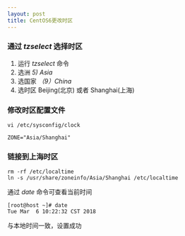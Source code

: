 ```yaml
---
layout: post
title: CentOS6更改时区
---
```

### 通过 *tzselect* 选择时区

1. 运行 *tzselect* 命令
2. 选洲 *5) Asia*
3. 选国家 *（9）China*
4. 选时区 Beijing(北京) 或者 Shanghai(上海)
<!-- more -->
### 修改时区配置文件

    vi /etc/sysconfig/clock

    ZONE="Asia/Shanghai" 

### 链接到上海时区

    rm -rf /etc/localtime
    ln -s /usr/share/zoneinfo/Asia/Shanghai /etc/localtime

通过 *date* 命令可查看当前时间 

    [root@host ~]# date
    Tue Mar  6 10:22:32 CST 2018

与本地时间一致，设置成功
